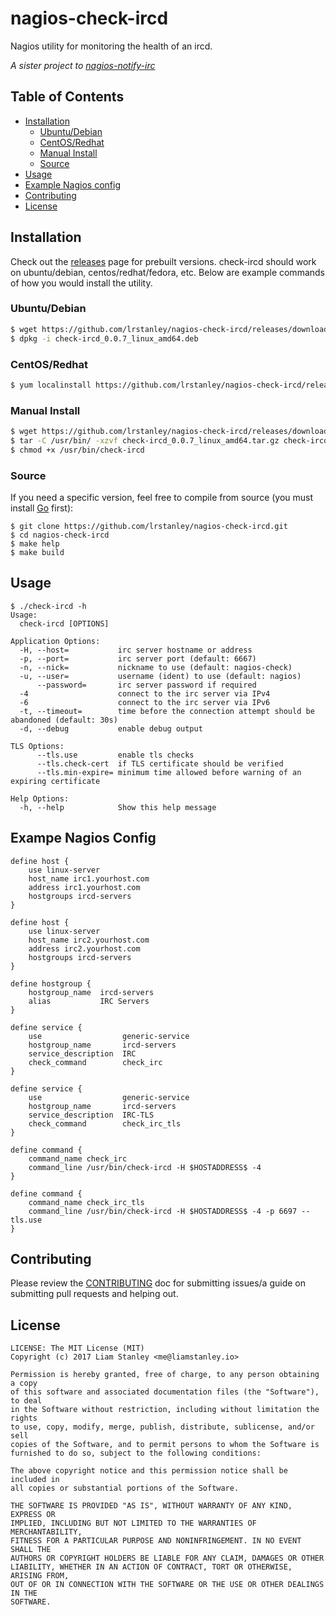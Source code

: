 # nagios-check-ircd

Nagios utility for monitoring the health of an ircd.

_A sister project to [nagios-notify-irc](https://github.com/lrstanley/nagios-notify-irc)_

## Table of Contents
- [Installation](#installation)
  - [Ubuntu/Debian](#ubuntudebian)
  - [CentOS/Redhat](#centosredhat)
  - [Manual Install](#manual-install)
  - [Source](#source)
- [Usage](#usage)
- [Example Nagios config](#example-nagios-config)
- [Contributing](#contributing)
- [License](#license)

## Installation

Check out the [releases](https://github.com/lrstanley/nagios-check-ircd/releases)
page for prebuilt versions. check-ircd should work on ubuntu/debian,
centos/redhat/fedora, etc. Below are example commands of how you would install
the utility.

### Ubuntu/Debian

```bash
$ wget https://github.com/lrstanley/nagios-check-ircd/releases/download/v0.0.7/check-ircd_0.0.7_linux_amd64.deb
$ dpkg -i check-ircd_0.0.7_linux_amd64.deb
```

### CentOS/Redhat

```bash
$ yum localinstall https://github.com/lrstanley/nagios-check-ircd/releases/download/v0.0.7/check-ircd_0.0.7_linux_amd64.rpm
```

### Manual Install

```bash
$ wget https://github.com/lrstanley/nagios-check-ircd/releases/download/v0.0.7/check-ircd_0.0.7_linux_amd64.tar.gz
$ tar -C /usr/bin/ -xzvf check-ircd_0.0.7_linux_amd64.tar.gz check-ircd
$ chmod +x /usr/bin/check-ircd
```

### Source

If you need a specific version, feel free to compile from source (you must
install [Go](https://golang.org/doc/install) first):

```
$ git clone https://github.com/lrstanley/nagios-check-ircd.git
$ cd nagios-check-ircd
$ make help
$ make build
```

## Usage

```
$ ./check-ircd -h
Usage:
  check-ircd [OPTIONS]

Application Options:
  -H, --host=           irc server hostname or address
  -p, --port=           irc server port (default: 6667)
  -n, --nick=           nickname to use (default: nagios-check)
  -u, --user=           username (ident) to use (default: nagios)
      --password=       irc server password if required
  -4                    connect to the irc server via IPv4
  -6                    connect to the irc server via IPv6
  -t, --timeout=        time before the connection attempt should be abandoned (default: 30s)
  -d, --debug           enable debug output

TLS Options:
      --tls.use         enable tls checks
      --tls.check-cert  if TLS certificate should be verified
      --tls.min-expire= minimum time allowed before warning of an expiring certificate

Help Options:
  -h, --help            Show this help message
```

## Exampe Nagios Config

```
define host {
	use linux-server
	host_name irc1.yourhost.com
	address irc1.yourhost.com
	hostgroups ircd-servers
}

define host {
	use linux-server
	host_name irc2.yourhost.com
	address irc2.yourhost.com
	hostgroups ircd-servers
}

define hostgroup {
    hostgroup_name  ircd-servers
    alias           IRC Servers
}

define service {
	use                  generic-service
	hostgroup_name       ircd-servers
	service_description  IRC
	check_command        check_irc
}

define service {
	use                  generic-service
	hostgroup_name       ircd-servers
	service_description  IRC-TLS
	check_command        check_irc_tls
}

define command {
	command_name check_irc
	command_line /usr/bin/check-ircd -H $HOSTADDRESS$ -4
}

define command {
	command_name check_irc_tls
	command_line /usr/bin/check-ircd -H $HOSTADDRESS$ -4 -p 6697 --tls.use
}
```

## Contributing

Please review the [CONTRIBUTING](https://github.com/lrstanley/nagios-check-ircd/blob/master/CONTRIBUTING.md)
doc for submitting issues/a guide on submitting pull requests and helping out.

## License

    LICENSE: The MIT License (MIT)
    Copyright (c) 2017 Liam Stanley <me@liamstanley.io>

    Permission is hereby granted, free of charge, to any person obtaining a copy
    of this software and associated documentation files (the "Software"), to deal
    in the Software without restriction, including without limitation the rights
    to use, copy, modify, merge, publish, distribute, sublicense, and/or sell
    copies of the Software, and to permit persons to whom the Software is
    furnished to do so, subject to the following conditions:

    The above copyright notice and this permission notice shall be included in
    all copies or substantial portions of the Software.

    THE SOFTWARE IS PROVIDED "AS IS", WITHOUT WARRANTY OF ANY KIND, EXPRESS OR
    IMPLIED, INCLUDING BUT NOT LIMITED TO THE WARRANTIES OF MERCHANTABILITY,
    FITNESS FOR A PARTICULAR PURPOSE AND NONINFRINGEMENT. IN NO EVENT SHALL THE
    AUTHORS OR COPYRIGHT HOLDERS BE LIABLE FOR ANY CLAIM, DAMAGES OR OTHER
    LIABILITY, WHETHER IN AN ACTION OF CONTRACT, TORT OR OTHERWISE, ARISING FROM,
    OUT OF OR IN CONNECTION WITH THE SOFTWARE OR THE USE OR OTHER DEALINGS IN THE
    SOFTWARE.

